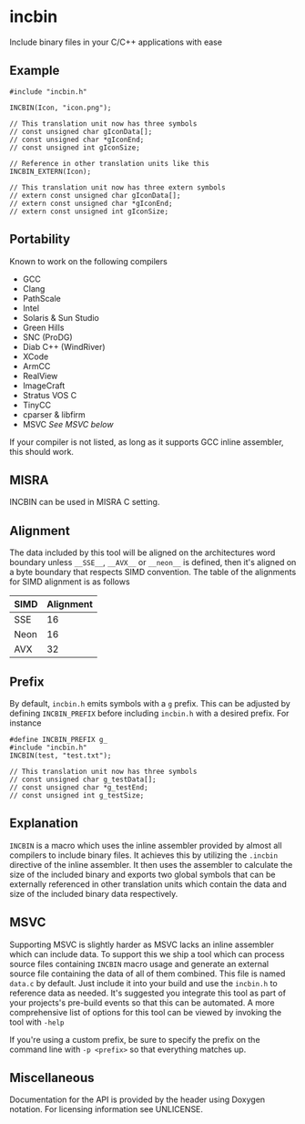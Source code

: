 # incbin

Include binary files in your C/C++ applications with ease

## Example

    #include "incbin.h"

    INCBIN(Icon, "icon.png");

    // This translation unit now has three symbols
    // const unsigned char gIconData[];
    // const unsigned char *gIconEnd;
    // const unsigned int gIconSize;

    // Reference in other translation units like this
    INCBIN_EXTERN(Icon);

    // This translation unit now has three extern symbols
    // extern const unsigned char gIconData[];
    // extern const unsigned char *gIconEnd;
    // extern const unsigned int gIconSize;

## Portability

Known to work on the following compilers

* GCC
* Clang
* PathScale
* Intel
* Solaris & Sun Studio
* Green Hills
* SNC (ProDG)
* Diab C++ (WindRiver)
* XCode
* ArmCC
* RealView
* ImageCraft
* Stratus VOS C
* TinyCC
* cparser & libfirm
* MSVC _See MSVC below_

If your compiler is not listed, as long as it supports GCC inline assembler, this
should work.

## MISRA
INCBIN can be used in MISRA C setting.

## Alignment

The data included by this tool will be aligned on the architectures word boundary
unless `__SSE__`, `__AVX__` or `__neon__` is defined, then it's aligned on a byte
boundary that respects SIMD convention. The table of the alignments for SIMD
alignment is as follows

| SIMD | Alignment |
|------|-----------|
| SSE  | 16        |
| Neon | 16        |
| AVX  | 32        |

## Prefix
By default, `incbin.h` emits symbols with a `g` prefix. This can be adjusted by
defining `INCBIN_PREFIX` before including `incbin.h` with a desired prefix. For
instance

    #define INCBIN_PREFIX g_
    #include "incbin.h"
    INCBIN(test, "test.txt");

    // This translation unit now has three symbols
    // const unsigned char g_testData[];
    // const unsigned char *g_testEnd;
    // const unsigned int g_testSize;

## Explanation

`INCBIN` is a macro which uses the inline assembler provided by almost all
compilers to include binary files. It achieves this by utilizing the `.incbin`
directive of the inline assembler. It then uses the assembler to calculate the
size of the included binary and exports two global symbols that can be externally
referenced in other translation units which contain the data and size of the
included binary data respectively.

## MSVC

Supporting MSVC is slightly harder as MSVC lacks an inline assembler which can
include data. To support this we ship a tool which can process source files
containing `INCBIN` macro usage and generate an external source file containing
the data of all of them combined. This file is named `data.c` by default.
Just include it into your build and use the `incbin.h` to reference data as
needed. It's suggested you integrate this tool as part of your projects's
pre-build events so that this can be automated. A more comprehensive list of
options for this tool can be viewed by invoking the tool with `-help`

If you're using a custom prefix, be sure to specify the prefix on the command
line with `-p <prefix>` so that everything matches up.

## Miscellaneous

Documentation for the API is provided by the header using Doxygen notation.
For licensing information see UNLICENSE.
